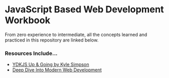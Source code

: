 # JavaScript Based Web Development Workbook
From zero experience to intermediate, all the concepts learned and practiced in this repository are linked below.


### Resources Include... 
* [YDKJS Up & Going by Kyle Simpson](https://www.amazon.com/You-Dont-Know-JS-Going/dp/1491924462)
* [Deep Dive Into Modern Web Development](https://fullstackopen.com/en)

